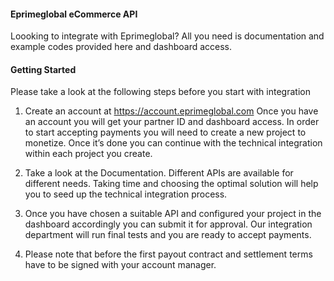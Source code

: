#### Eprimeglobal eCommerce API


Loooking to integrate with Eprimeglobal? All you need is documentation and example codes provided here and dashboard access.

#### Getting Started


Please take a look at the following steps before you start with integration

1) Create an account at https://account.eprimeglobal.com
Once you have an account you will get your partner ID and dashboard access.
In order to start accepting payments you will need to create a new project to monetize.
Once it’s done you can continue with the technical integration within each project you create.

2) Take a look at the Documentation. Different APIs are available for different needs. Taking time and choosing the optimal solution will help you to seed up the technical integration process.

3) Once you have chosen a suitable API and configured your project in the dashboard accordingly you can submit it for approval. Our integration department will run final tests and you are ready to accept payments.

4) Please note that before the first payout contract and settlement terms have to be signed with your account manager.

